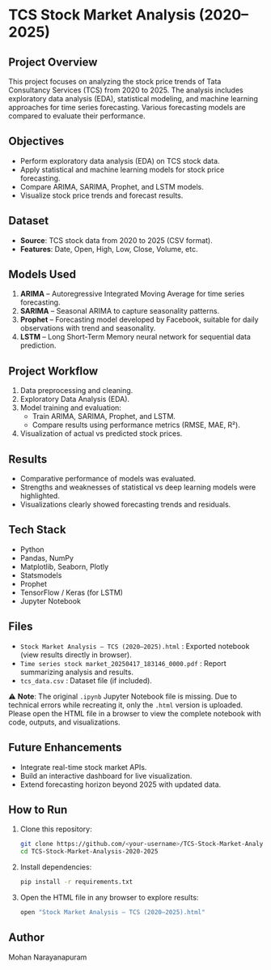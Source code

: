 # TCS Stock Market Analysis (2020–2025)

## Project Overview
This project focuses on analyzing the stock price trends of Tata Consultancy Services (TCS) from 2020 to 2025. The analysis includes exploratory data analysis (EDA), statistical modeling, and machine learning approaches for time series forecasting. Various forecasting models are compared to evaluate their performance.

## Objectives
- Perform exploratory data analysis (EDA) on TCS stock data.
- Apply statistical and machine learning models for stock price forecasting.
- Compare ARIMA, SARIMA, Prophet, and LSTM models.
- Visualize stock price trends and forecast results.

## Dataset
- **Source**: TCS stock data from 2020 to 2025 (CSV format).
- **Features**: Date, Open, High, Low, Close, Volume, etc.

## Models Used
1. **ARIMA** – Autoregressive Integrated Moving Average for time series forecasting.
2. **SARIMA** – Seasonal ARIMA to capture seasonality patterns.
3. **Prophet** – Forecasting model developed by Facebook, suitable for daily observations with trend and seasonality.
4. **LSTM** – Long Short-Term Memory neural network for sequential data prediction.

## Project Workflow
1. Data preprocessing and cleaning.
2. Exploratory Data Analysis (EDA).
3. Model training and evaluation:
   - Train ARIMA, SARIMA, Prophet, and LSTM.
   - Compare results using performance metrics (RMSE, MAE, R²).
4. Visualization of actual vs predicted stock prices.

## Results
- Comparative performance of models was evaluated.
- Strengths and weaknesses of statistical vs deep learning models were highlighted.
- Visualizations clearly showed forecasting trends and residuals.

## Tech Stack
- Python
- Pandas, NumPy
- Matplotlib, Seaborn, Plotly
- Statsmodels
- Prophet
- TensorFlow / Keras (for LSTM)
- Jupyter Notebook

## Files
- `Stock Market Analysis – TCS (2020–2025).html` : Exported notebook (view results directly in browser).  
- `Time series stock market_20250417_183146_0000.pdf` : Report summarizing analysis and results.  
- `tcs_data.csv` : Dataset file (if included).  

⚠️ **Note**: The original `.ipynb` Jupyter Notebook file is missing. Due to technical errors while recreating it, only the `.html` version is uploaded. Please open the HTML file in a browser to view the complete notebook with code, outputs, and visualizations.

## Future Enhancements
- Integrate real-time stock market APIs.
- Build an interactive dashboard for live visualization.
- Extend forecasting horizon beyond 2025 with updated data.

## How to Run
1. Clone this repository:
   ```bash
   git clone https://github.com/<your-username>/TCS-Stock-Market-Analysis-2020-2025.git
   cd TCS-Stock-Market-Analysis-2020-2025
   ```
2. Install dependencies:
   ```bash
   pip install -r requirements.txt
   ```
3. Open the HTML file in any browser to explore results:
   ```bash
   open "Stock Market Analysis – TCS (2020–2025).html"
   ```

## Author
Mohan Narayanapuram
